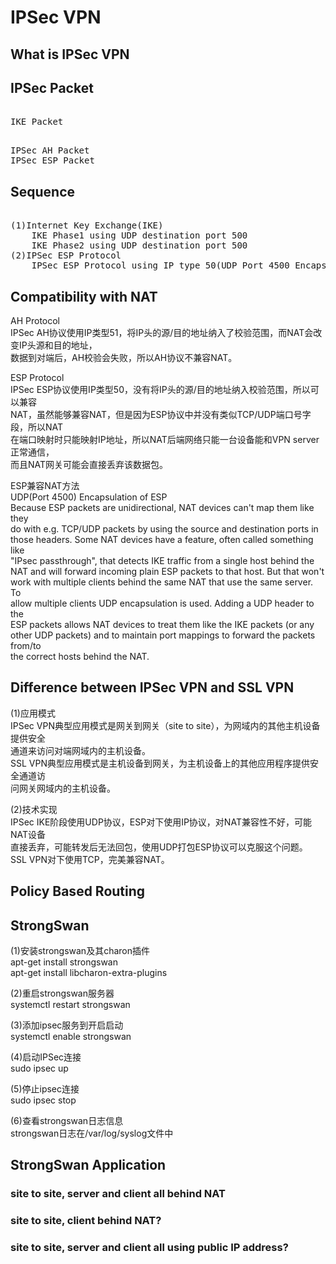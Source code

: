 # IPSec VPN        
        
## What is IPSec VPN       
        
## IPSec Packet        
<pre>    
IKE Packet    
</pre>    
        
<pre>    
IPSec AH Packet    
IPSec ESP Packet    
</pre>    
    
## Sequence        
<pre>    
(1)Internet Key Exchange(IKE)        
	IKE Phase1 using UDP destination port 500      
	IKE Phase2 using UDP destination port 500      
(2)IPSec ESP Protocol         
	IPSec ESP Protocol using IP type 50(UDP Port 4500 Encapsulation ESP)        
</pre>    
        
## Compatibility with NAT      
AH Protocol      
IPSec AH协议使用IP类型51，将IP头的源/目的地址纳入了校验范围，而NAT会改变IP头源和目的地址，      
数据到对端后，AH校验会失败，所以AH协议不兼容NAT。        
      
ESP Protocol      
IPSec ESP协议使用IP类型50，没有将IP头的源/目的地址纳入校验范围，所以可以兼容      
NAT，虽然能够兼容NAT，但是因为ESP协议中并没有类似TCP/UDP端口号字段，所以NAT      
在端口映射时只能映射IP地址，所以NAT后端网络只能一台设备能和VPN server正常通信，      
而且NAT网关可能会直接丢弃该数据包。        
        
ESP兼容NAT方法      
UDP(Port 4500) Encapsulation of ESP        
Because ESP packets are unidirectional, NAT devices can't map them like they        
do with e.g. TCP/UDP packets by using the source and destination ports in        
those headers. Some NAT devices have a feature, often called something like        
"IPsec passthrough", that detects IKE traffic from a single host behind the        
NAT and will forward incoming plain ESP packets to that host. But that won't        
work with multiple clients behind the same NAT that use the same server. To        
allow multiple clients UDP encapsulation is used. Adding a UDP header to the        
ESP packets allows NAT devices to treat them like the IKE packets (or any        
other UDP packets) and to maintain port mappings to forward the packets from/to        
the correct hosts behind the NAT.        
        
## Difference between IPSec VPN and SSL VPN        
(1)应用模式        
IPSec VPN典型应用模式是网关到网关（site to site），为网域内的其他主机设备提供安全        
通道来访问对端网域内的主机设备。        
SSL VPN典型应用模式是主机设备到网关，为主机设备上的其他应用程序提供安全通道访        
问网关网域内的主机设备。        
        
(2)技术实现        
IPSec IKE阶段使用UDP协议，ESP对下使用IP协议，对NAT兼容性不好，可能NAT设备        
直接丢弃，可能转发后无法回包，使用UDP打包ESP协议可以克服这个问题。          
SSL VPN对下使用TCP，完美兼容NAT。        

## Policy Based Routing


        
## StrongSwan    
(1)安装strongswan及其charon插件    
apt-get install strongswan    
apt-get install libcharon-extra-plugins    
    
(2)重启strongswan服务器    
systemctl restart strongswan    
    
(3)添加ipsec服务到开启启动    
systemctl enable strongswan    
    
(4)启动IPSec连接    
sudo ipsec up <connection>    
    
(5)停止ipsec连接    
sudo ipsec stop  
  
(6)查看strongswan日志信息    
strongswan日志在/var/log/syslog文件中    
    
## StrongSwan Application        
### site to site, server and client all behind NAT    
      
### site to site, client behind NAT?        
      
### site to site, server and client all using public IP address?      

